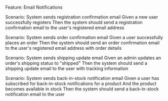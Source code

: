 Feature: Email Notifications

  Scenario: System sends registration confirmation email
    Given a new user successfully registers
    Then the system should send a registration confirmation email to the user's registered email address

  Scenario: System sends order confirmation email
    Given a user successfully places an order
    Then the system should send an order confirmation email to the user's registered email address with order details

  Scenario: System sends shipping update email
    Given an admin updates an order's shipping status to "shipped"
    Then the system should send a shipping update email to the user with tracking information

  Scenario: System sends back-in-stock notification email
    Given a user has subscribed for back-in-stock notifications for a product
    And the product becomes available in stock
    Then the system should send a back-in-stock notification email to the user
